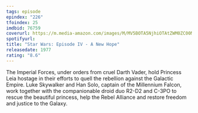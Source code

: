 ```yaml
---
tags: episode
epindex: "226"
tfoindex: 25
imdbid: 76759
coverurl: https://m.media-amazon.com/images/M/MV5BOTA5NjhiOTAtZWM0ZC00MWNhLThiMzEtZDFkOTk2OTU1ZDJkXkEyXkFqcGdeQXVyMTA4NDI1NTQx._V1_SX202_CR0,0,202,300_.jpg
spotifyurl: 
title: "Star Wars: Episode IV - A New Hope"
releasedate: 1977
rating: "8.6"
---
```


The Imperial Forces, under orders from cruel Darth Vader, hold Princess Leia hostage in their efforts to quell the rebellion against the Galactic Empire. Luke Skywalker and Han Solo, captain of the Millennium Falcon, work together with the companionable droid duo R2-D2 and C-3PO to rescue the beautiful princess, help the Rebel Alliance and restore freedom and justice to the Galaxy.